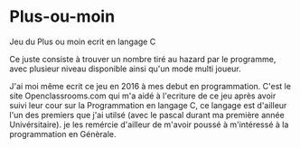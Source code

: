 # Plus-ou-moin
Jeu du Plus ou moin ecrit en langage C

Ce juste consiste à trouver un nombre tiré au hazard par le programme, avec plusieur niveau disponible ainsi qu'un mode multi joueur.

J'ai moi même ecrit ce jeu en 2016 à mes debut en programmation.
C'est le site Openclassrooms.com qui m'a aidé à l'ecriture de ce jeu après avoir suivi leur cour sur la Programmation en langage C, ce langage est d'ailleur l'un des premiers que j'ai utilsé (avec le pascal durant ma première année Univérsitaire). 
je les remércie d'ailleur de m'avoir poussé à m'intéressé à la programmation en Génèrale.
